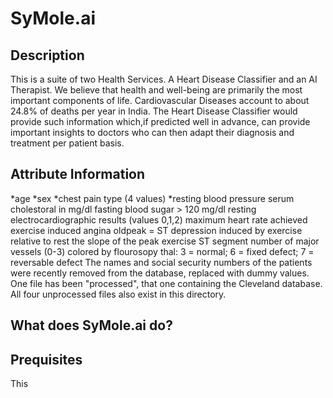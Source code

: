 # SyMole.ai
## Description 

This is a suite of two Health Services. A Heart Disease Classifier and an AI Therapist. We believe that health and well-being are primarily the most important components of life. 
Cardiovascular Diseases account to about 24.8% of deaths per year in India. The Heart Disease Classifier would provide such information which,if predicted well in advance, can provide important insights to doctors who can then adapt their diagnosis and treatment per patient basis.

## Attribute Information
*age
*sex
*chest pain type (4 values)
*resting blood pressure
serum cholestoral in mg/dl
fasting blood sugar > 120 mg/dl
resting electrocardiographic results (values 0,1,2)
maximum heart rate achieved
exercise induced angina
oldpeak = ST depression induced by exercise relative to rest
the slope of the peak exercise ST segment
number of major vessels (0-3) colored by flourosopy
thal: 3 = normal; 6 = fixed defect; 7 = reversable defect
The names and social security numbers of the patients were recently removed from the database, replaced with dummy values. One file has been "processed", that one containing the Cleveland database. All four unprocessed files also exist in this directory.
## What does SyMole.ai do?
## Prequisites
This 
